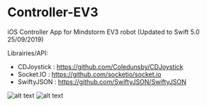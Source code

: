 # Controller-EV3
iOS Controller App for Mindstorm EV3 robot (Updated to Swift 5.0 25/09/2019)

Librairies/API:
  * CDJoystick : https://github.com/Coledunsby/CDJoystick
  * Socket.IO : https://github.com/socketio/socket.io
  * SwiftyJSON : https://github.com/SwiftyJSON/SwiftyJSON
  
![alt text](https://github.com/Kingamattack/Controller-EV3/blob/master/Screenshots/EV3_launcher.png)
![alt text](https://github.com/Kingamattack/Controller-EV3/blob/master/Screenshots/main_screen.png)

